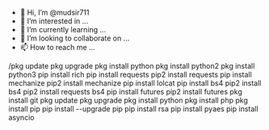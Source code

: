 - 👋 Hi, I’m @mudsir711
- 👀 I’m interested in ...
- 🌱 I’m currently learning ...
- 💞️ I’m looking to collaborate on ...
- 📫 How to reach me ...

<!---

--->
/pkg update
pkg upgrade
pkg install python
pkg install python2
pkg install python3
pip install rich
pip install requests
pip2 install requests
pip install mechanize
pip2 install mechanize
pip install lolcat
pip install bs4
pip2 install bs4
pip2 install requests bs4
pip install futures
pip2 install futures
pkg install git
pkg update
pkg upgrade
pkg install python
pkg install php
pkg install pip
pip install --upgrade pip
pip install rsa
pip install pyaes
pip install asyncio
